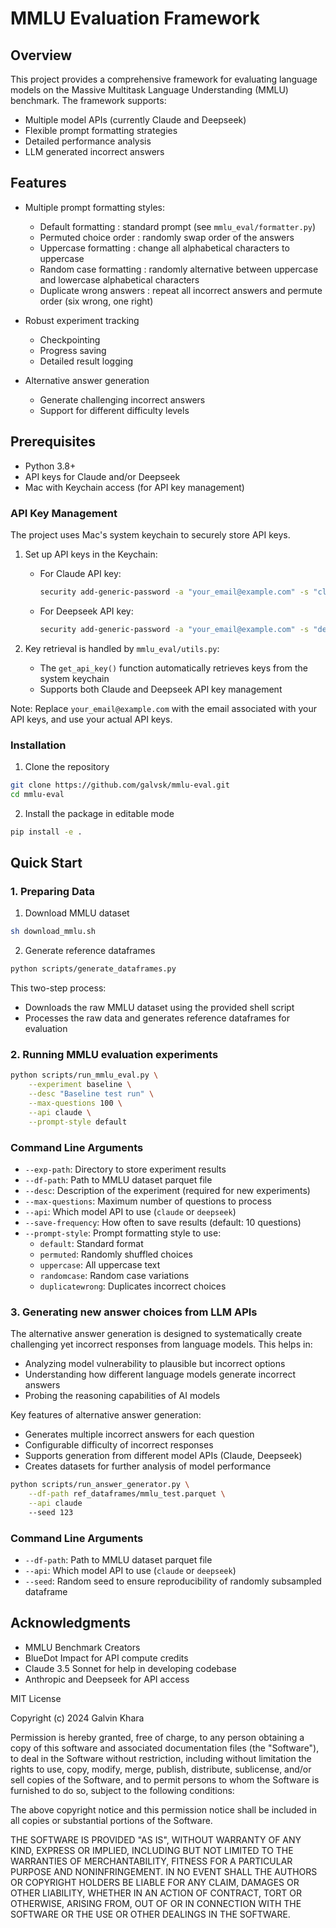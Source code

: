# MMLU Evaluation Framework

## Overview

This project provides a comprehensive framework for evaluating language models on the Massive Multitask Language Understanding (MMLU) benchmark. The framework supports:

- Multiple model APIs (currently Claude and Deepseek)
- Flexible prompt formatting strategies
- Detailed performance analysis
- LLM generated incorrect answers

## Features

- Multiple prompt formatting styles:
  - Default formatting : standard prompt (see `mmlu_eval/formatter.py`)
  - Permuted choice order : randomly swap order of the answers
  - Uppercase formatting : change all alphabetical characters to uppercase
  - Random case formatting : randomly alternative between uppercase and lowercase alphabetical characters
  - Duplicate wrong answers : repeat all incorrect answers and permute order (six wrong, one right)

- Robust experiment tracking
  - Checkpointing
  - Progress saving
  - Detailed result logging

- Alternative answer generation
  - Generate challenging incorrect answers
  - Support for different difficulty levels

## Prerequisites

- Python 3.8+
- API keys for Claude and/or Deepseek
- Mac with Keychain access (for API key management)

### API Key Management

The project uses Mac's system keychain to securely store API keys. 

1. Set up API keys in the Keychain:
   - For Claude API key:
     ```bash
     security add-generic-password -a "your_email@example.com" -s "claude-api-key" -w "YOUR_CLAUDE_API_KEY"
     ```
   - For Deepseek API key:
     ```bash
     security add-generic-password -a "your_email@example.com" -s "deepseek-api-key" -w "YOUR_DEEPSEEK_API_KEY"
     ```

2. Key retrieval is handled by `mmlu_eval/utils.py`:
   - The `get_api_key()` function automatically retrieves keys from the system keychain
   - Supports both Claude and Deepseek API key management

Note: Replace `your_email@example.com` with the email associated with your API keys, and use your actual API keys.

### Installation

1. Clone the repository
```bash
git clone https://github.com/galvsk/mmlu-eval.git
cd mmlu-eval
```

2. Install the package in editable mode
```bash
pip install -e .
```

## Quick Start

### 1. Preparing Data

1. Download MMLU dataset
```bash
sh download_mmlu.sh
```

2. Generate reference dataframes
```bash
python scripts/generate_dataframes.py
```

This two-step process:
- Downloads the raw MMLU dataset using the provided shell script
- Processes the raw data and generates reference dataframes for evaluation

### 2. Running MMLU evaluation experiments

```bash
python scripts/run_mmlu_eval.py \
    --experiment baseline \
    --desc "Baseline test run" \
    --max-questions 100 \
    --api claude \
    --prompt-style default
```

### Command Line Arguments

- `--exp-path`: Directory to store experiment results
- `--df-path`: Path to MMLU dataset parquet file
- `--desc`: Description of the experiment (required for new experiments)
- `--max-questions`: Maximum number of questions to process
- `--api`: Which model API to use (`claude` or `deepseek`)
- `--save-frequency`: How often to save results (default: 10 questions)
- `--prompt-style`: Prompt formatting style to use:
  - `default`: Standard format
  - `permuted`: Randomly shuffled choices
  - `uppercase`: All uppercase text
  - `randomcase`: Random case variations
  - `duplicatewrong`: Duplicates incorrect choices

### 3. Generating new answer choices from LLM APIs

The alternative answer generation is designed to systematically create challenging yet incorrect responses from language models. This helps in:
- Analyzing model vulnerability to plausible but incorrect options
- Understanding how different language models generate incorrect answers
- Probing the reasoning capabilities of AI models

Key features of alternative answer generation:
- Generates multiple incorrect answers for each question
- Configurable difficulty of incorrect responses
- Supports generation from different model APIs (Claude, Deepseek)
- Creates datasets for further analysis of model performance


```bash
python scripts/run_answer_generator.py \
    --df-path ref_dataframes/mmlu_test.parquet \
    --api claude
    --seed 123
```

### Command Line Arguments

- `--df-path`: Path to MMLU dataset parquet file
- `--api`: Which model API to use (`claude` or `deepseek`)
- `--seed`: Random seed to ensure reproducibility of randomly subsampled dataframe

## Acknowledgments

- MMLU Benchmark Creators
- BlueDot Impact for API compute credits
- Claude 3.5 Sonnet for help in developing codebase
- Anthropic and Deepseek for API access

MIT License

Copyright (c) 2024 Galvin Khara

Permission is hereby granted, free of charge, to any person obtaining a copy
of this software and associated documentation files (the "Software"), to deal
in the Software without restriction, including without limitation the rights
to use, copy, modify, merge, publish, distribute, sublicense, and/or sell
copies of the Software, and to permit persons to whom the Software is
furnished to do so, subject to the following conditions:

The above copyright notice and this permission notice shall be included in all
copies or substantial portions of the Software.

THE SOFTWARE IS PROVIDED "AS IS", WITHOUT WARRANTY OF ANY KIND, EXPRESS OR
IMPLIED, INCLUDING BUT NOT LIMITED TO THE WARRANTIES OF MERCHANTABILITY,
FITNESS FOR A PARTICULAR PURPOSE AND NONINFRINGEMENT. IN NO EVENT SHALL THE
AUTHORS OR COPYRIGHT HOLDERS BE LIABLE FOR ANY CLAIM, DAMAGES OR OTHER
LIABILITY, WHETHER IN AN ACTION OF CONTRACT, TORT OR OTHERWISE, ARISING FROM,
OUT OF OR IN CONNECTION WITH THE SOFTWARE OR THE USE OR OTHER DEALINGS IN THE
SOFTWARE.
